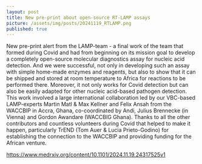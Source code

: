 ```yaml
---
layout: post
title: New pre-print about open-source RT-LAMP assays
picture: /assets/img/posts/20241119_RTLAMP.png
published: true
---
```

New pre-print alert from the LAMP-team - a final work of the team that formed during Covid and had from beginning on its mission goal to develop a completely open-source molecular diagnostics assay for nucleic acid detection.
And we were successful, not only in developing such an assay with simple home-made enzymes and reagents, but also to show that it can be shipped and stored at room temperature to Africa for reactions to be performed there. Moreover, it not only works for Covid detection but can also be easily adapted for other nucleic acid-based pathogen detection.
This work involved a large international collaboration led by our VBC-based LAMP-experts Martin Matl & Max Kellner and Felix Ansah from the WACCBIP in Accra, Ghana, co-coordinated by Andi, Julius Brennecke (in Vienna) and Gordon Awandare (WACCBIG Ghana). 
Thanks to all the other contributors and countless volunteers during Covid that helped to make it happen, particularly TrEND (Tom Auer & Lucia Prieto-Godino) for establishing the connection to the WACCBIP and providing funding for the African venture. 

https://www.medrxiv.org/content/10.1101/2024.11.19.24317525v1
